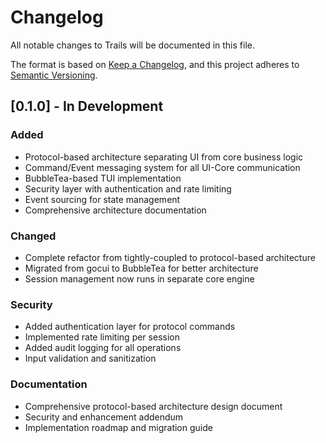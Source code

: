 # Changelog

All notable changes to Trails will be documented in this file.

The format is based on [Keep a Changelog](https://keepachangelog.com/en/1.0.0/),
and this project adheres to [Semantic Versioning](https://semver.org/spec/v2.0.0.html).

## [0.1.0] - In Development

### Added
- Protocol-based architecture separating UI from core business logic
- Command/Event messaging system for all UI-Core communication
- BubbleTea-based TUI implementation
- Security layer with authentication and rate limiting
- Event sourcing for state management
- Comprehensive architecture documentation

### Changed
- Complete refactor from tightly-coupled to protocol-based architecture
- Migrated from gocui to BubbleTea for better architecture
- Session management now runs in separate core engine

### Security
- Added authentication layer for protocol commands
- Implemented rate limiting per session
- Added audit logging for all operations
- Input validation and sanitization

### Documentation
- Comprehensive protocol-based architecture design document
- Security and enhancement addendum
- Implementation roadmap and migration guide